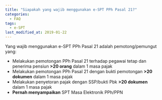```yaml
---
title: "Siapakah yang wajib menggunakan e-SPT PPh Pasal 21?"
categories:
  - FAQ
tags:
  - e-SPT
last_modified_at: 2019-01-22
---
```

Yang wajib menggunakan e-SPT PPh Pasal 21 adalah pemotong/pemungut yang:
- Melakukan pemotongan PPh Pasal 21 terhadap pegawai tetap dan penerima pensiun **>20 orang** dalam 1 masa pajak
- Melakukan pemotongan PPh Pasal 21 dengan bukti pemotongan **>20 dokumen** dalam 1 masa pajak
- Melakukan penyetoran pajak dengan SSP/bukti Pbk **>20 dokumen** dalam 1 masa pajak
- **Pernah menyampaikan** SPT Masa Elektronik PPh/PPN



